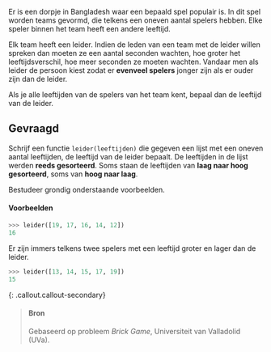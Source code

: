 Er is een dorpje in Bangladesh waar een bepaald spel populair is. In dit spel worden teams gevormd, die telkens een oneven aantal spelers hebben. Elke speler binnen het team heeft een andere leeftijd.

Elk team heeft een leider. Indien de leden van een team met de leider willen spreken dan moeten ze een aantal seconden wachten, hoe groter het leeftijdsverschil, hoe meer seconden ze moeten wachten. Vandaar men als leider de persoon kiest zodat er **evenveel spelers** jonger zijn als er ouder zijn dan de leider.

Als je alle leeftijden van de spelers van het team kent, bepaal dan de leeftijd van de leider.

## Gevraagd

Schrijf een functie `leider(leeftijden)` die gegeven een lijst met een oneven aantal leeftijden, de leeftijd van de leider bepaalt. De leeftijden in de lijst werden **reeds gesorteerd**. Soms staan de leeftijden van **laag naar hoog gesorteerd**, soms van **hoog naar laag**. 

Bestudeer grondig onderstaande voorbeelden.

#### Voorbeelden

```python
>>> leider([19, 17, 16, 14, 12])
16
```
Er zijn immers telkens twee spelers met een leeftijd groter en lager dan de leider.

```python
>>> leider([13, 14, 15, 17, 19])
15
```

{: .callout.callout-secondary}
>#### Bron
> Gebaseerd op probleem *Brick Game*, Universiteit van Valladolid (UVa). 
